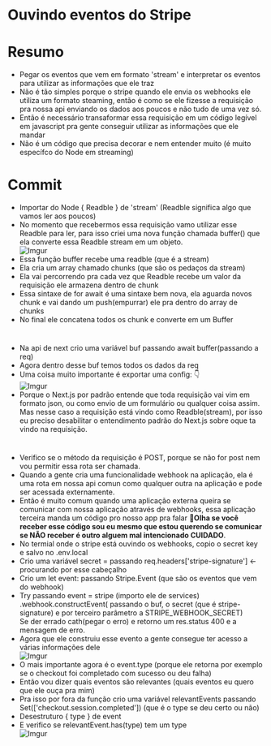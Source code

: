 # Ouvindo eventos do Stripe

# Resumo
* Pegar os eventos que vem em formato 'stream' e interpretar os eventos para utilizar as informações
que ele traz
* Não é tão simples porque o stripe quando ele envia os webhooks ele utiliza um formato steaming,
então é como se ele fizesse a requisição pra nossa api enviando os dados aos poucos e não tudo de uma vez só.
* Então é necessário transaformar essa requisição em um código legível em javascript pra gente conseguir utilizar as informações
que ele mandar
* Não é um código que precisa decorar e nem entender muito (é muito específco do Node em streaming)

# Commit
* Importar do Node { Readble } de 'stream' (Readble significa algo que vamos ler aos poucos)
* No momento que recebermos essa requisição vamo utilizar esse Readble para ler, para isso criei uma nova função chamada buffer()
que ela converte essa Readble stream em um objeto.<br>
![Imgur](https://imgur.com/PXlhLGw.png)
* Essa função buffer recebe uma readble (que é a stream)
* Ela cria um array chamado chunks (que são os pedaços da stream)
* Ela vai percorrendo pra cada vez que Readble recebe um valor da requisição ele armazena dentro de chunk
* Essa sintaxe de for await é uma sintaxe bem nova, ela aguarda novos chunk e vai dando um push(empurrar) ele pra dentro do array de chunks
* No final ele concatena todos os chunk e converte em um Buffer
#
* Na api de next crio uma variável buf passando await buffer(passando a req)
* Agora dentro desse buf temos todos os dados da req
* Uma coisa muito importante é exportar uma config: 👇<br>
![Imgur](https://imgur.com/HrwYOeA.png)
* Porque o Next.js por padrão entende que toda requisição vai vim em formato json, ou como envio de um formulário ou qualquer coisa assim. Mas nesse caso a requisição está vindo como Readble(stream), por isso eu preciso desabilitar o entendimento padrão do Next.js sobre oque ta vindo na requisição.
#
* Verifico se o método da requisição é POST, porque se não for post nem vou permitir essa rota ser chamada.
* Quando a gente cria uma funcionalidade webhook na aplicação, ela é uma rota em nossa api comun como qualquer outra na aplicação e pode
ser acessada externamente.
* Então é muito comum quando uma aplicação externa queira se comunicar com nossa aplicação através de webhooks, essa aplicação terceira manda um código
pro nosso app pra falar <strong>📢Olha se você receber esse código sou eu mesmo que estou querendo se comunicar se NÃO receber é outro alguem mal intencionado CUIDADO</strong>.
* No termial onde o stripe está ouvindo os webhooks, copio o secret key e salvo no .env.local
* Crio uma variável secret = passando req.headers['stripe-signature'] <- procurando por esse cabeçalho
* Crio um let event: passando Stripe.Event (que são os eventos que vem do webhook)
* Try passando event = stripe (importo ele de services) .webhook.constructEvent( passando o buf, o secret (que é stripe-signature) e por terceiro parâmetro a STRIPE_WEBHOOK_SECRET)<br>
  Se der errado cath(pegar o erro) e retorno um res.status 400 e a mensagem de erro.
* Agora que ele construiu esse evento a gente consegue ter acesso a várias informações dele<br>
![Imgur](https://imgur.com/EMads4e.png)
* O mais importante agora é o event.type (porque ele retorna por exemplo se o checkout foi completado com sucesso ou deu falha)
* Então vou dizer quais eventos são relevantes (quais eventos eu quero que ele ouça pra mim)
* Pra isso por fora da função crio uma variável relevantEvents passando Set(['checkout.session.completed']) (que é o type se deu certo ou não)
* Desestruturo { type } de event
* E verifico se relevantEvent.has(type) tem um type<br>
![Imgur](https://imgur.com/O1IFQft.png)
